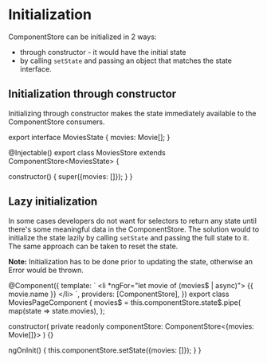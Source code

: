 # Initialization

ComponentStore can be initialized in 2 ways:
- through constructor - it would have the initial state
- by calling `setState` and passing an object that matches the state interface.

## Initialization through constructor

Initializing through constructor makes the state immediately available to the ComponentStore consumers.

<code-example header="movies.store.ts">
export interface MoviesState {
  movies: Movie[];
}

@Injectable()
export class MoviesStore extends ComponentStore&lt;MoviesState&gt; {
  
  constructor() {
    super({movies: []});
  }
}
</code-example>

## Lazy initialization

In some cases developers do not want for selectors to return any state until there's some meaningful data in the ComponentStore. The solution
would to initialize the state lazily by calling `setState` and passing the full state to it. The same approach can be taken to reset the state.

**Note:** Initialization has to be done prior to updating the state, otherwise an Error would be thrown.

<code-example header="movies-page.component.ts">
@Component({
  template: `
    &lt;li *ngFor="let movie of (movies$ | async)"&gt;
      {{ movie.name }}
    &lt;/li&gt;
  `,
  providers: [ComponentStore],
})
export class MoviesPageComponent {
  movies$ = this.componentStore.state$.pipe(
    map(state => state.movies),
  );

  constructor(
    private readonly componentStore: ComponentStore&lt;{movies: Movie[]}&gt;
  ) {}

  ngOnInit() {
    this.componentStore.setState({movies: []});
  }
}
</code-example>

